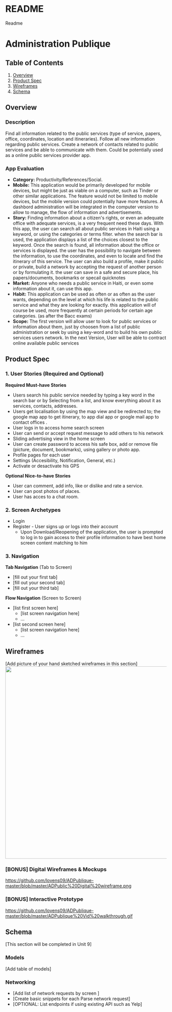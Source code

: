 # README
Readme
# Administration Publique
## Table of Contents
1. [Overview](#Overview)
1. [Product Spec](#Product-Spec)
1. [Wireframes](#Wireframes)
2. [Schema](#Schema)

## Overview
### Description
Find all information related to the public services (type of service, papers, office, coordinates, location and itineraries).
Follow all new information regarding public services.
Create a network of contacts related to public services and be able to communicate with them. Could be potentially used as a online public services provider app.
### App Evaluation
 - **Category:** Productivity/References/Social.
- **Mobile:** This application would be primarily developed for mobile devices, but might be just as viable on a computer, such as Tinder or other similar applications. The feature would not be limited to mobile devices, but the mobile version could potentially have more features. A dashbord administration will be integrated in the computer version to allow to manage, the flow of information and advertisements.
- **Story:** Finding information about a citizen's rights, or even an adequate office with adequate services, is a very frequent need these days. With this app, the user can search all about public services in Haiti using a keyword, or using the categories or terms filter.
when the search bar is used, the application displays a list of the choices closest to the keyword. Once the search is found, all information about the office or services is displayed. the user has the possibility to navigate between the information, to use the coordinates, and even to locate and find the itinerary of this service. The user can also build a profile, make it public or private, build a network by accepting the request of another person or by formulating it. the user can save in a safe and secure place, his papers/documents, bookmarks or specail quicknotes
- **Market:** Anyone who needs a public service in Haiti, or even some information about it, can use this app.
- **Habit:** This application can be used as often or as often as the user wants, depending on the level at which his life is related to the public service and what they are looking for exactly. this application will of course be used, more frequently at certain periods for certain age categories. (as after the Bacc exams)
- **Scope:** The first version will allow user to look for public services or information about them, just by choosen from a list of public administration or seek by using a key-word and to build his own public services users network.
In the next Version, User will be able to contract online available public services 
## Product Spec

### 1. User Stories (Required and Optional)

**Required Must-have Stories**

* Users search his public service needed by typing a key word in the search bar or by Selecting from a list,  and know everything about it as services, contacts, addresses.
* Users get localisation by using the map view and be redirected to; the google map app to get itinerary, to app dial app or google mail app to contact offices .
* User logs in to access home search screen
* User can send or accept request message to add others to his network
* Sliding advertising view in the home screen
* User can create password to access his safe box, add or remove file (picture, document, bookmarks), using gallery or photo app.
* Profile pages for each user
* Settings (Accesibility, Notification, General, etc.)
* Activate or desactivate his GPS

**Optional Nice-to-have Stories**

* User can comment, add info, like or dislike and rate a service.
* User can post photos of places.
* User has acces to a chat room.


### 2. Screen Archetypes

* Login 
* Register - User signs up or logs into their account
   * Upon Download/Reopening of the application, the user is prompted to log in to gain access to their profile information to have best home screen content matching to him

### 3. Navigation

**Tab Navigation** (Tab to Screen)

* [fill out your first tab]
* [fill out your second tab]
* [fill out your third tab]

**Flow Navigation** (Screen to Screen)

* [list first screen here]
   * [list screen navigation here]
   * ...
* [list second screen here]
   * [list screen navigation here]
   * ...

## Wireframes
[Add picture of your hand sketched wireframes in this section]
<img src="YOUR_WIREFRAME_IMAGE_URL" width=600>

### [BONUS] Digital Wireframes & Mockups
https://github.com/lovens09/ADPublique-master/blob/master/ADPublic%20Digital%20wireframe.png

### [BONUS] Interactive Prototype
https://github.com/lovens09/ADPublique-master/blob/master/ADPublique%20Vid%20walkthrough.gif

## Schema 
[This section will be completed in Unit 9]
### Models
[Add table of models]
### Networking
- [Add list of network requests by screen ]
- [Create basic snippets for each Parse network request]
- [OPTIONAL: List endpoints if using existing API such as Yelp]
